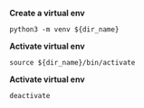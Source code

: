 **Create a virtual env**
```shell script
python3 -m venv ${dir_name}
```

**Activate virtual env**
```shell script
source ${dir_name}/bin/activate
```

**Activate virtual env**
```shell script
deactivate
```

